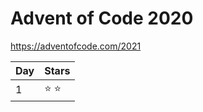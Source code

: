 # Advent of Code 2020

https://adventofcode.com/2021


Day | Stars
----|----
  1 | &#x2B50; &#x2B50;
